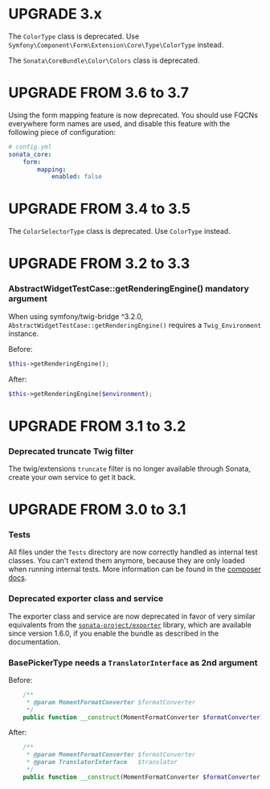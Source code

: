 UPGRADE 3.x
===========

The `ColorType` class is deprecated. Use 
`Symfony\Component\Form\Extension\Core\Type\ColorType` instead.

The `Sonata\CoreBundle\Color\Colors` class is deprecated.

UPGRADE FROM 3.6 to 3.7
=======================

Using the form mapping feature is now deprecated. You should use FQCNs
everywhere form names are used, and disable this feature with the following
piece of configuration:

```yaml
# config.yml
sonata_core:
    form:
        mapping:
            enabled: false
```

UPGRADE FROM 3.4 to 3.5
=======================

The `ColorSelectorType` class is deprecated. Use `ColorType` instead.

UPGRADE FROM 3.2 to 3.3
=======================

### AbstractWidgetTestCase::getRenderingEngine() mandatory argument

When using symfony/twig-bridge ^3.2.0,
`AbstractWidgetTestCase::getRenderingEngine()` requires a `Twig_Environment` instance.

Before:

```php
$this->getRenderingEngine();
```

After:

```php
$this->getRenderingEngine($environment);
```

UPGRADE FROM 3.1 to 3.2
=======================

### Deprecated truncate Twig filter

The twig/extensions `truncate` filter is no longer available through Sonata, create your own service to get it back.

UPGRADE FROM 3.0 to 3.1
=======================

### Tests

All files under the ``Tests`` directory are now correctly handled as internal test classes.
You can't extend them anymore, because they are only loaded when running internal tests.
More information can be found in the [composer docs](https://getcomposer.org/doc/04-schema.md#autoload-dev).

### Deprecated exporter class and service

The exporter class and service are now deprecated in favor of very similar equivalents from the
[`sonata-project/exporter`](https://github.com/sonata-project/exporter) library,
which are available since version 1.6.0,
if you enable the bundle as described in the documentation.

### BasePickerType needs a ``TranslatorInterface`` as 2nd argument

Before:

```php
    /**
     * @param MomentFormatConverter $formatConverter
     */
    public function __construct(MomentFormatConverter $formatConverter)
```

After:

```php
    /**
     * @param MomentFormatConverter $formatConverter
     * @param TranslatorInterface   $translator
     */
    public function __construct(MomentFormatConverter $formatConverter, TranslatorInterface $translator)
```
